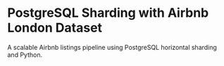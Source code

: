 # PostgreSQL Sharding with Airbnb London Dataset

A scalable Airbnb listings pipeline using PostgreSQL horizontal sharding and Python.
